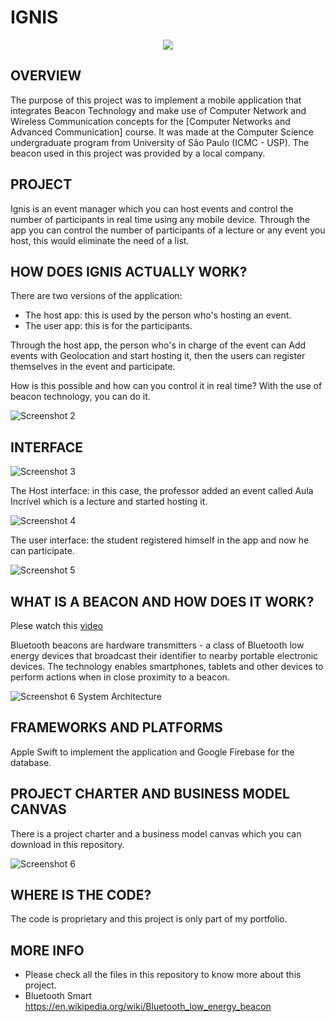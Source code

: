 # IGNIS

<p align="center"> 
<img src="img/img1.png">
</p>

OVERVIEW
--------------------------------------------------
The purpose of this project was to implement a mobile application that integrates Beacon Technology and make use of Computer Network and Wireless Communication concepts for the [Computer Networks and Advanced Communication] course. It was made at the Computer Science undergraduate program from University of São Paulo (ICMC - USP).
The beacon used in this project was provided by a local company.

PROJECT
--------------------------------------------------
Ignis is an event manager which you can host events and control the number of participants in real time using any mobile device.
Through the app you can control the number of participants of a lecture or any event you host, this would eliminate the need of a list.

HOW DOES IGNIS ACTUALLY WORK?
--------------------------------------------------
There are two versions of the application:

* The host app: this is used by the person who's hosting an event.
* The user app: this is for the participants.

Through the host app, the person who's in charge of the event can Add events with Geolocation and start hosting it, then the users can register themselves in the event and participate.

How is this possible and how can you control it in real time? 
With the use of beacon technology, you can do it.

![Screenshot 2](img/img2.png)

INTERFACE
--------------------------------------------------

![Screenshot 3](img/host.png)

The Host interface: in this case, the professor added an event called Aula Incrível which is a lecture and started hosting it.


![Screenshot 4](img/user1.png)

The user interface: the student registered himself in the app and now he can participate.

![Screenshot 5](img/user2.png)

WHAT IS A BEACON AND HOW DOES IT WORK?
--------------------------------------------------
Plese watch this [video]

Bluetooth beacons are hardware transmitters - a class of Bluetooth low energy devices that broadcast their identifier to nearby portable electronic devices. The technology enables smartphones, tablets and other devices to perform actions when in close proximity to a beacon.

![Screenshot 6](img/img3.png)
System Architecture

FRAMEWORKS AND PLATFORMS
--------------------------------------------------
Apple Swift to implement the application and Google Firebase for the database.

PROJECT CHARTER AND BUSINESS MODEL CANVAS
--------------------------------------------------
There is a project charter and a business model canvas which you can download in this repository.

![Screenshot 6](img/charter.png)

WHERE IS THE CODE?
--------------------------------------------------
The code is proprietary and this project is only part of my portfolio.

MORE INFO
--------------------------------------------------
* Please check all the files in this repository to know more about this project.
* Bluetooth Smart <https://en.wikipedia.org/wiki/Bluetooth_low_energy_beacon>

[video]: https://www.youtube.com/watch?v=3VsbqAXgFCs
